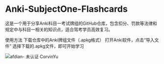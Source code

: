 # Anki-SubjectOne-Flashcards
这是一个用于分享Anki科目一考试牌组的GitHub仓库，包含扣分、罚款等法律和规定中与科目一相关的知识点，适合驾考学员高效复习。


使用方法
下载仓库中的Anki牌组文件（.apkg格式）
打开Anki软件，点击“导入文件”
选择下载的.apkg文件，即可开始学习

![afdian- 未认证 CorvinYu](https://github.com/user-attachments/assets/c3dfd5b9-53af-405a-af1f-0d0f913408d1)
